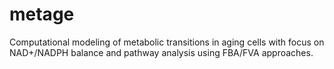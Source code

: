 # metage
Computational modeling of metabolic transitions in aging cells with focus on NAD+/NADPH balance and pathway analysis using FBA/FVA approaches.

